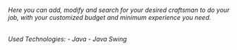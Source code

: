 <h6>Here you can add, modify and search for your desired craftsman to do your job, with your customized budget and minimum experience you need.</h6>

<h6>
Used Technologies:
- Java
- Java Swing
</h6>

